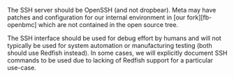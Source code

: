 The SSH server should be OpenSSH (and not dropbear). Meta may have patches and
configuration for our internal environment in [our fork][fb-openbmc] which are
not contained in the open source tree.

The SSH interface should be used for debug effort by humans and will not
typically be used for system automation or manufacturing testing (both should
use Redfish instead). In some cases, we will explicitly document SSH commands to
be used due to lacking of Redfish support for a particular use-case.
